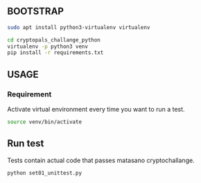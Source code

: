## BOOTSTRAP

```bash
sudo apt install python3-virtualenv virtualenv
```

```bash
cd cryptopals_challange_python
virtualenv -p python3 venv
pip install -r requirements.txt
```

## USAGE

### Requirement
Activate virtual environment every time you want to run a test.
```bash
source venv/bin/activate
```

## Run test
Tests contain actual code that passes matasano cryptochallange.
```bash
python set01_unittest.py
```
